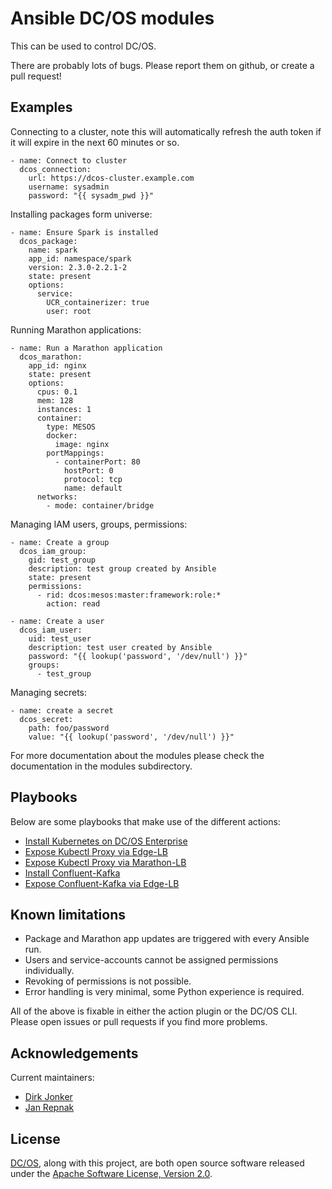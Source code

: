 # Ansible DC/OS modules

This can be used to control DC/OS.

There are probably lots of bugs. Please report them on github, or create a pull request!

## Examples

Connecting to a cluster, note this will automatically refresh the auth token if it will expire in the next 60 minutes or so.

    - name: Connect to cluster
      dcos_connection:
        url: https://dcos-cluster.example.com
        username: sysadmin
        password: "{{ sysadm_pwd }}"

Installing packages form universe:

    - name: Ensure Spark is installed
      dcos_package:
        name: spark
        app_id: namespace/spark
        version: 2.3.0-2.2.1-2
        state: present
        options:
          service:
            UCR_containerizer: true
            user: root

Running Marathon applications:

    - name: Run a Marathon application
      dcos_marathon:
        app_id: nginx
        state: present
        options:
          cpus: 0.1
          mem: 128
          instances: 1
          container:
            type: MESOS
            docker:
              image: nginx
            portMappings:
              - containerPort: 80
                hostPort: 0
                protocol: tcp
                name: default
          networks:
            - mode: container/bridge

Managing IAM users, groups, permissions:

    - name: Create a group
      dcos_iam_group:
        gid: test_group
        description: test group created by Ansible
        state: present
        permissions:
          - rid: dcos:mesos:master:framework:role:*
            action: read

    - name: Create a user
      dcos_iam_user:
        uid: test_user
        description: test user created by Ansible
        password: "{{ lookup('password', '/dev/null') }}"
        groups:
          - test_group

Managing secrets:

    - name: create a secret
      dcos_secret:
        path: foo/password
        value: "{{ lookup('password', '/dev/null') }}"

For more documentation about the modules please check the documentation in the modules
subdirectory.

## Playbooks

Below are some playbooks that make use of the different actions:

* [Install Kubernetes on DC/OS Enterprise](plays/kubernetes.yml)
* [Expose Kubectl Proxy via Edge-LB](plays/kubectl-edgelb.yml)
* [Expose Kubectl Proxy via Marathon-LB](plays/kubectl-mlb.yml)
* [Install Confluent-Kafka](plays/confluent-kafka.yml)
* [Expose Confluent-Kafka via Edge-LB](plays/confluent-kafka-edgelb.yml)

## Known limitations

* Package and Marathon app updates are triggered with every Ansible run.
* Users and service-accounts cannot be assigned permissions individually.
* Revoking of permissions is not possible.
* Error handling is very minimal, some Python experience is required.

All of the above is fixable in either the action plugin or the DC/OS CLI. Please open issues or pull requests if you find more problems.

## Acknowledgements

Current maintainers:

* [Dirk Jonker][github-dirkjonker]
* [Jan Repnak][github-jrx]

## License

[DC/OS][github-dcos], along with this project, are both open source software released under the
[Apache Software License, Version 2.0](LICENSE).

[github-dcos]: https://github.com/dcos/dcos
[github-jrx]: https://github.com/jrx
[github-dirkjonker]: https://github.com/dirkjonker
